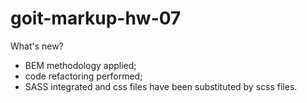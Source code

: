 # goit-markup-hw-07

What's new?
- BEM methodology applied;
- code refactoring performed;
- SASS integrated and css files have been substituted by scss files.